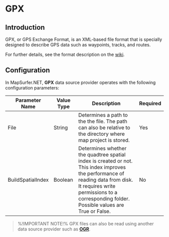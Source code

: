 # GPX

## Introduction

GPX, or GPS Exchange Format, is an XML-based file format that is specially designed to describe GPS data such as waypoints, tracks, and routes.

For further details, see the format description on the [wiki](http://en.wikipedia.org/wiki/GPS_Exchange_Format). 

## Configuration

In MapSurfer.NET, **GPX** data source provider operates with the following configuration parameters:

Parameter Name | Value Type | Description | Required
------------ | ------------- | ------------- | -------------
File | String | Determines a path to the the file. The path can also be relative to the directory where map project is stored. | Yes
BuildSpatialIndex | Boolean | Determines whether the quadtree spatial index is created or not. This index improves the performance of reading data from disk. It requires write permissions to a corresponding folder. Possible values are True or False. | No

> %!IMPORTANT NOTE!% GPX files can also be read using another data source provider such as
**[OGR](usermanual/data_sources/vector/ogr.md)**.
